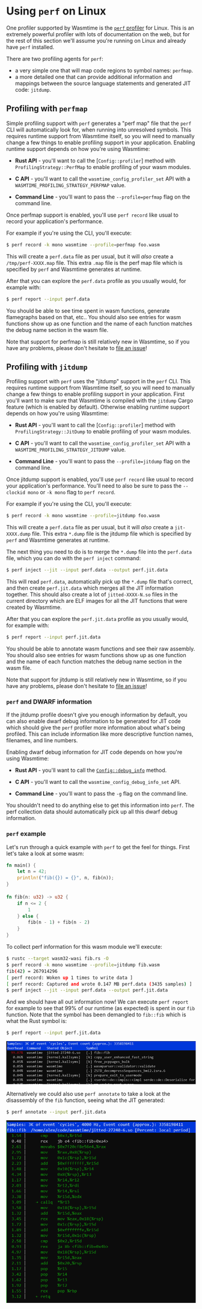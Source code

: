 # Using `perf` on Linux

One profiler supported by Wasmtime is the [`perf`
profiler](https://perf.wiki.kernel.org/index.php/Main_Page) for Linux. This is
an extremely powerful profiler with lots of documentation on the web, but for
the rest of this section we'll assume you're running on Linux and already have
`perf` installed.

There are two profiling agents for `perf`:

- a very simple one that will map code regions to symbol names: `perfmap`.
- a more detailed one that can provide additional information and mappings between the source
  language statements and generated JIT code: `jitdump`.

## Profiling with `perfmap`

Simple profiling support with `perf` generates a "perf map" file that the `perf` CLI will
automatically look for, when running into unresolved symbols. This requires runtime support from
Wasmtime itself, so you will need to manually change a few things to enable profiling support in
your application. Enabling runtime support depends on how you're using Wasmtime:

* **Rust API** - you'll want to call the [`Config::profiler`] method with
  `ProfilingStrategy::PerfMap` to enable profiling of your wasm modules.

* **C API** - you'll want to call the `wasmtime_config_profiler_set` API with a
  `WASMTIME_PROFILING_STRATEGY_PERFMAP` value.

* **Command Line** - you'll want to pass the `--profile=perfmap` flag on the command
  line.

Once perfmap support is enabled, you'll use `perf record` like usual to record
your application's performance.

For example if you're using the CLI, you'll execute:

```sh
$ perf record -k mono wasmtime --profile=perfmap foo.wasm
```

This will create a `perf.data` file as per usual, but it will *also* create a
`/tmp/perf-XXXX.map` file. This extra `.map` file is the perf map file which is
specified by `perf` and Wasmtime generates at runtime.

After that you can explore the `perf.data` profile as you usually would, for example with:

```sh
$ perf report --input perf.data
```

You should be able to see time spent in wasm functions, generate flamegraphs based on that, etc..
You should also see entries for wasm functions show up as one function and the name of each
function matches the debug name section in the wasm file.

Note that support for perfmap is still relatively new in Wasmtime, so if you
have any problems, please don't hesitate to [file an issue]!

[file an issue]: https://github.com/bytecodealliance/wasmtime/issues/new


## Profiling with `jitdump`

Profiling support with `perf` uses the "jitdump" support in the `perf` CLI. This
requires runtime support from Wasmtime itself, so you will need to manually
change a few things to enable profiling support in your application. First
you'll want to make sure that Wasmtime is compiled with the `jitdump` Cargo
feature (which is enabled by default). Otherwise enabling runtime support
depends on how you're using Wasmtime:

* **Rust API** - you'll want to call the [`Config::profiler`] method with
  `ProfilingStrategy::JitDump` to enable profiling of your wasm modules.

* **C API** - you'll want to call the `wasmtime_config_profiler_set` API with a
  `WASMTIME_PROFILING_STRATEGY_JITDUMP` value.

* **Command Line** - you'll want to pass the `--profile=jitdump` flag on the command
  line.

Once jitdump support is enabled, you'll use `perf record` like usual to record
your application's performance. You'll need to also be sure to pass the
`--clockid mono` or `-k mono` flag to `perf record`.

For example if you're using the CLI, you'll execute:

```sh
$ perf record -k mono wasmtime --profile=jitdump foo.wasm
```

This will create a `perf.data` file as per usual, but it will *also* create a
`jit-XXXX.dump` file. This extra `*.dump` file is the jitdump file which is
specified by `perf` and Wasmtime generates at runtime.

The next thing you need to do is to merge the `*.dump` file into the
`perf.data` file, which you can do with the `perf inject` command:

```sh
$ perf inject --jit --input perf.data --output perf.jit.data
```

This will read `perf.data`, automatically pick up the `*.dump` file that's
correct, and then create `perf.jit.data` which merges all the JIT information
together. This should also create a lot of `jitted-XXXX-N.so` files in the
current directory which are ELF images for all the JIT functions that were
created by Wasmtime.

After that you can explore the `perf.jit.data` profile as you usually would,
for example with:

```sh
$ perf report --input perf.jit.data
```

You should be able to annotate wasm functions and see their raw assembly. You
should also see entries for wasm functions show up as one function and the
name of each function matches the debug name section in the wasm file.

Note that support for jitdump is still relatively new in Wasmtime, so if you
have any problems, please don't hesitate to [file an issue]!

[file an issue]: https://github.com/bytecodealliance/wasmtime/issues/new

### `perf` and DWARF information

If the jitdump profile doesn't give you enough information by default, you can
also enable dwarf debug information to be generated for JIT code which should
give the `perf` profiler more information about what's being profiled. This can
include information like more descriptive function names, filenames, and line
numbers.

Enabling dwarf debug information for JIT code depends on how you're using
Wasmtime:

* **Rust API** - you'll want to call the [`Config::debug_info`] method.

* **C API** - you'll want to call the `wasmtime_config_debug_info_set` API.

* **Command Line** - you'll want to pass the `-g` flag on the command line.

You shouldn't need to do anything else to get this information into `perf`. The
perf collection data should automatically pick up all this dwarf debug
information.

### `perf` example

Let's run through a quick example with `perf` to get the feel for things. First
let's take a look at some wasm:

```rust
fn main() {
    let n = 42;
    println!("fib({}) = {}", n, fib(n));
}

fn fib(n: u32) -> u32 {
    if n <= 2 {
        1
    } else {
        fib(n - 1) + fib(n - 2)
    }
}
```

To collect perf information for this wasm module we'll execute:

```sh
$ rustc --target wasm32-wasi fib.rs -O
$ perf record -k mono wasmtime --profile=jitdump fib.wasm
fib(42) = 267914296
[ perf record: Woken up 1 times to write data ]
[ perf record: Captured and wrote 0.147 MB perf.data (3435 samples) ]
$ perf inject --jit --input perf.data --output perf.jit.data
```

And we should have all out information now! We can execute `perf report` for
example to see that 99% of our runtime (as expected) is spent in our `fib`
function. Note that the symbol has been demangled to `fib::fib` which is what
the Rust symbol is:

```sh
$ perf report --input perf.jit.data
```

![perf report output](assets/perf-report-fib.png)

Alternatively we could also use `perf annotate` to take a look at the
disassembly of the `fib` function, seeing what the JIT generated:

```sh
$ perf annotate --input perf.jit.data
```

![perf annotate output](assets/perf-annotate-fib.png)

[`Config::debug_info`]: https://bytecodealliance.github.io/wasmtime/api/wasmtime/struct.Config.html#method.debug_info
